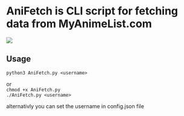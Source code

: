 # AniFetch is CLI script for fetching data from MyAnimeList.com

<img src='https://i.redd.it/26m6nfaxeif91.png'>

## Usage


`python3 AniFetch.py <username>`

or
<br>
`chmod +x AniFetch.py` 
<br>
`./AniFetch.py <username>`

alternativly you can set the username in config.json file
